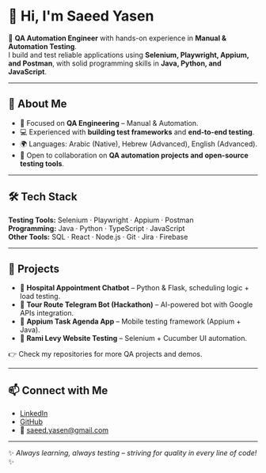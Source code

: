 # 👋 Hi, I'm Saeed Yasen  

🚀 **QA Automation Engineer** with hands-on experience in **Manual & Automation Testing**.  
I build and test reliable applications using **Selenium, Playwright, Appium, and Postman**, with solid programming skills in **Java, Python, and JavaScript**.  

---

## 🔎 About Me  
- 🎯 Focused on **QA Engineering** – Manual & Automation.  
- 💻 Experienced with **building test frameworks** and **end-to-end testing**.  
- 🌍 Languages: Arabic (Native), Hebrew (Advanced), English (Advanced).  
- 🤝 Open to collaboration on **QA automation projects and open-source testing tools**.  

---

## 🛠️ Tech Stack  
**Testing Tools:** Selenium · Playwright · Appium · Postman  
**Programming:** Java · Python · TypeScript · JavaScript  
**Other Tools:** SQL · React · Node.js · Git · Jira · Firebase  

---

## 📂 Projects  
- 🏥 **Hospital Appointment Chatbot** – Python & Flask, scheduling logic + load testing.  
- 🧭 **Tour Route Telegram Bot (Hackathon)** – AI-powered bot with Google APIs integration.  
- 📱 **Appium Task Agenda App** – Mobile testing framework (Appium + Java).  
- 🛒 **Rami Levy Website Testing** – Selenium + Cucumber UI automation.  

👉 Check my repositories for more QA projects and demos.  

---

## 📫 Connect with Me  
- [LinkedIn](https://www.linkedin.com/in/saeed-yasen/)  
- [GitHub](https://github.com/SaeedYasen)  
- 📧 saeed.yasen@gmail.com  

---
✨ *Always learning, always testing – striving for quality in every line of code!* ✨

